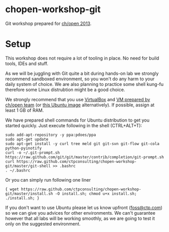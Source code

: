 chopen-workshop-git
===================

Git workshop prepared for [ch/open 2013](http://www.ch-open.ch/wstage/workshop-tage/2013/aktuelles-programm-2013/).


Setup
===================

This workshop does not require a lot of tooling in place. No need for build tools, IDEs and stuff.

As we will be juggling with Git quite a bit during hands-on lab we strongly recommend sandboxed environment, so you won't do any harm to your daily system of choice.
We are also planning to practice some shell kung-fu therefore some Linux distrubtion might be a good choice.

We strongly recommend that you use [VirtualBox](https://www.virtualbox.org/wiki/Downloads) and [VM prepared by ch/open team](http://data.workshoptage.ch/images/ws16/)  (or [this Ubuntu image](http://sourceforge.net/projects/imagesvm/files/linux/ubuntu/12.04/2/lts/desktop/x64/) alternatively). If possible, assign at least 1 GB of RAM.

We have prepared shell commands for Ubuntu distribution to get you started quickly. Just execute following in the shell (CTRL+ALT+T):

```
sudo add-apt-repository -y ppa:pdoes/ppa
sudo apt-get update
sudo apt-get install -y curl tree meld git git-svn git-flow git-cola python-pyinotify
curl -o ~/.git-prompt.sh https://raw.github.com/git/git/master/contrib/completion/git-prompt.sh
curl https://raw.github.com/ctpconsulting/chopen-workshop-git/master/git-shell >> .bashrc
. ~/.bashrc
```

Or you can simply run following one liner

```
{ wget https://raw.github.com/ctpconsulting/chopen-workshop-git/master/install.sh -O install.sh; chmod u+x install.sh; ./install.sh; }
```

If you don't want to use Ubuntu please let us know upfront (foss@ctp.com) so we can give you advices for other environments. We can't guarantee however that all labs will be working smoothly, as we are going to test it only on the suggested environment.
